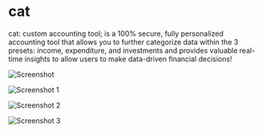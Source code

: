 # cat
cat: custom accounting tool; is a 100% secure, fully personalized accounting tool that allows you to further categorize data within the 3 presets: income, expenditure, and investments and provides valuable real-time insights to allow users to make data-driven financial decisions!

![Screenshot](https://github.com/user-attachments/assets/bab28f3e-6a5d-40a5-8478-cd934d85ef59)

![Screenshot 1](https://github.com/user-attachments/assets/d3828114-458e-43d6-916a-fa1164b08c0f)

![Screenshot 2](https://github.com/user-attachments/assets/dabd60e2-8c82-4857-8b7c-87b83861f598)

![Screenshot 3](https://github.com/user-attachments/assets/eca7bbd7-fe84-43ac-a961-8a95bf177d2f)
